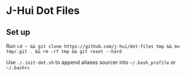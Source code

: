 J-Hui Dot Files
===============

Set up
------
Run `cd ~ && git clone https://github.com/j-hui/dot-files tmp && mv tmp/.git . && rm -rf tmp && git reset --hard`

Use `./.init-dot.sh` to append aliases sourcer into `~/.bash_profile` or `~/.bashrc`
